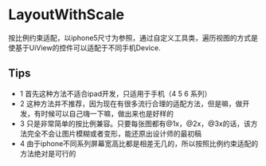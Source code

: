 # LayoutWithScale

按比例约束适配，以iphone5尺寸为参照，通过自定义工具类，遍历视图的方式是使基于UiView的控件可以适配于不同手机Device.

## Tips
* 1 首先这种方法不适合ipad开发，只适用于手机（4 5 6 系列）
* 2 这种方法并不推荐，因为现在有很多流行合理的适配方法，但是嘛，做开发，有时候可以自己嗨一下嘛，做出来也是好样的
* 3 只是非常简单的按比例兼容。只要每张图都有@1x，@2x，@3x的话，该方法完全不会让图片模糊或者变形，能还原出设计师的最初稿
* 4 由于iphone不同系列屏幕宽高比都是相差无几的，所以按照比例约束适配的方法绝对是可行的

